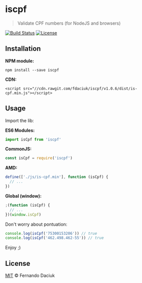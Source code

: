 # iscpf

> Validate CPF numbers (for NodeJS and browsers)

[![Build Status][travis-image]][travis-url]
[![License][license-image]][license-url]

## Installation

**NPM module:**

```console
npm install --save iscpf
```

**CDN:**

```console
<script src="//cdn.rawgit.com/fdaciuk/iscpf/v1.0.6/dist/is-cpf.min.js"></script>
```

## Usage

Import the lib:

**ES6 Modules:**

```js
import isCpf from 'iscpf'
```

**CommonJS:**

```js
const isCpf = require('iscpf')
```

**AMD:**

```js
define(['./js/is-cpf.min'], function (isCpf) {
  // ...
})
```

**Global (window):**

```js
;(function (isCpf) {
  // ...
})(window.isCpf)
```

Don't worry about pontuation:

```js
console.log(isCpf('75300153206')) // true
console.log(isCpf('462.498.462-55')) // true
```

Enjoy ;)

## License

[MIT][license-url] &copy; Fernando Daciuk

[travis-image]: https://img.shields.io/travis/fdaciuk/iscpf.svg?style=flat-square
[travis-url]: https://travis-ci.org/fdaciuk/iscpf
[license-image]: https://img.shields.io/badge/license-MIT-blue.svg?style=flat-square
[license-url]: https://github.com/fdaciuk/licenses/blob/master/MIT-LICENSE.md

